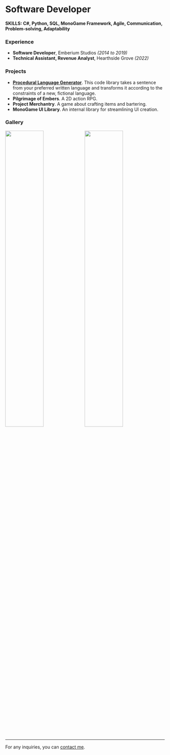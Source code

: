 # Software Developer

**SKILLS: C#, Python, SQL, MonoGame Framework, Agile, Communication, Problem-solving, Adaptability**

### Experience

- **Software Developer**, Emberium Studios *(2014 to 2019)*
- **Technical Assistant, Revenue Analyst**, Hearthside Grove *(2022)*

### Projects

- **[Procedural Language Generator](plgl.md)**. This code library takes a sentence from your preferred written language and transforms it according to the constraints of a new, fictional language.
- **Pilgrimage of Embers**. A 2D action RPG.
- **Project Merchantry**. A game about crafting items and bartering.
- **MonoGame UI Library**. An internal library for streamlining UI creation.

### Gallery

<img src="https://user-images.githubusercontent.com/119130949/234748745-c23a29e4-698e-4925-b07b-4b3811ee893f.png" style="width: 49%" /> <img src="https://user-images.githubusercontent.com/119130949/234749603-de0bb10b-cb48-4c2f-b8cf-979038b189ec.png" style="width: 49%" />

---

For any inquiries, you can [contact me](contact.html).
